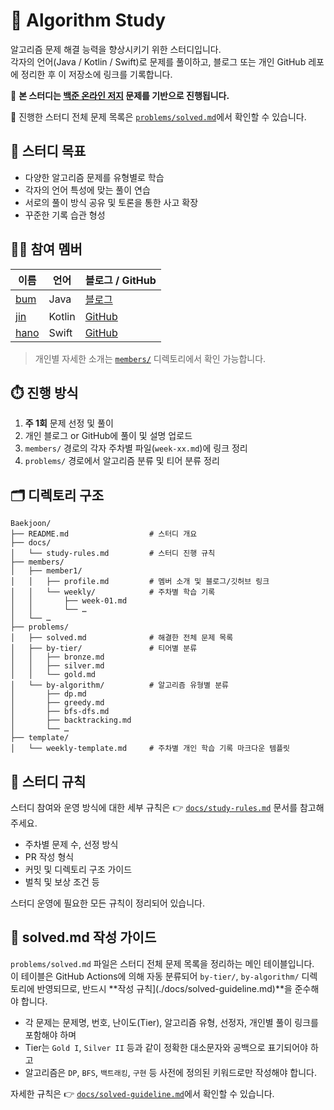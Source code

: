# 📘 Algorithm Study

알고리즘 문제 해결 능력을 향상시키기 위한 스터디입니다.  
각자의 언어(Java / Kotlin / Swift)로 문제를 풀이하고, 블로그 또는 개인 GitHub 레포에 정리한 후 이 저장소에 링크를 기록합니다.

📌 **본 스터디는 [백준 온라인 저지](https://www.acmicpc.net/) 문제를 기반으로 진행됩니다.**

📌 진행한 스터디 전체 문제 목록은 [`problems/solved.md`](./problems/solved.md)에서 확인할 수 있습니다.


## 🎯 스터디 목표

- 다양한 알고리즘 문제를 유형별로 학습
- 각자의 언어 특성에 맞는 풀이 연습
- 서로의 풀이 방식 공유 및 토론을 통한 사고 확장
- 꾸준한 기록 습관 형성


## 🧑‍💻 참여 멤버

| 이름 | 언어 | 블로그 / GitHub |
|------|------|------------------|
| [bum](https://github.com/ByeongbumSeo) | Java | [블로그](https://byeongbumseo.github.io/) |
| [jin](https://github.com/dhjin1125) | Kotlin | [GitHub](https://github.com/dhjin1125) |
| [hano](https://github.com/Glsme) | Swift | [GitHub](https://github.com/Glsme) |

> 개인별 자세한 소개는 [`members/`](./members/) 디렉토리에서 확인 가능합니다.


## ⏱️ 진행 방식

1. **주 1회** 문제 선정 및 풀이
2. 개인 블로그 or GitHub에 풀이 및 설명 업로드
3. `members/` 경로의 각자 주차별 파일(`week-xx.md`)에 링크 정리
4. `problems/` 경로에서 알고리즘 분류 및 티어 분류 정리


## 🗂️ 디렉토리 구조

```
Baekjoon/
├── README.md                  # 스터디 개요
├── docs/
│   └── study-rules.md         # 스터디 진행 규칙
├── members/
│   ├── member1/
│   │   ├── profile.md         # 멤버 소개 및 블로그/깃허브 링크
│   │   └── weekly/            # 주차별 학습 기록
│   │       ├── week-01.md
│   │       └── …
│   └── …
├── problems/
│   ├── solved.md              # 해결한 전체 문제 목록
│   ├── by-tier/               # 티어별 분류
│   │   ├── bronze.md
│   │   ├── silver.md
│   │   └── gold.md
│   └── by-algorithm/          # 알고리즘 유형별 분류
│       ├── dp.md
│       ├── greedy.md
│       ├── bfs-dfs.md
│       ├── backtracking.md
│       └── …
├── template/
│   └── weekly-template.md     # 주차별 개인 학습 기록 마크다운 템플릿
```


## 📄 스터디 규칙

스터디 참여와 운영 방식에 대한 세부 규칙은 👉 [`docs/study-rules.md`](./docs/study-rules.md) 문서를 참고해주세요.

- 주차별 문제 수, 선정 방식
- PR 작성 형식
- 커밋 및 디렉토리 구조 가이드
- 벌칙 및 보상 조건 등

스터디 운영에 필요한 모든 규칙이 정리되어 있습니다.


## 📝 solved.md 작성 가이드

`problems/solved.md` 파일은 스터디 전체 문제 목록을 정리하는 메인 테이블입니다.  
이 테이블은 GitHub Actions에 의해 자동 분류되어 `by-tier/`, `by-algorithm/` 디렉토리에 반영되므로, 반드시 **작성 규칙](./docs/solved-guideline.md)**을 준수해야 합니다.

- 각 문제는 문제명, 번호, 난이도(Tier), 알고리즘 유형, 선정자, 개인별 풀이 링크를 포함해야 하며
- Tier는 `Gold I`, `Silver II` 등과 같이 정확한 대소문자와 공백으로 표기되어야 하고
- 알고리즘은 `DP`, `BFS`, `백트래킹`, `구현` 등 사전에 정의된 키워드로만 작성해야 합니다.

자세한 규칙은 👉 [`docs/solved-guideline.md`](./docs/solved-guideline.md)에서 확인할 수 있습니다.
